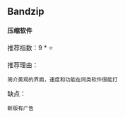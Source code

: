 ## Bandzip

#### 压缩软件

推荐指数：9 * ⭐

推荐理由：

    简介美观的界面，速度和功能在同类软件很能打

缺点：

    新版有广告
























